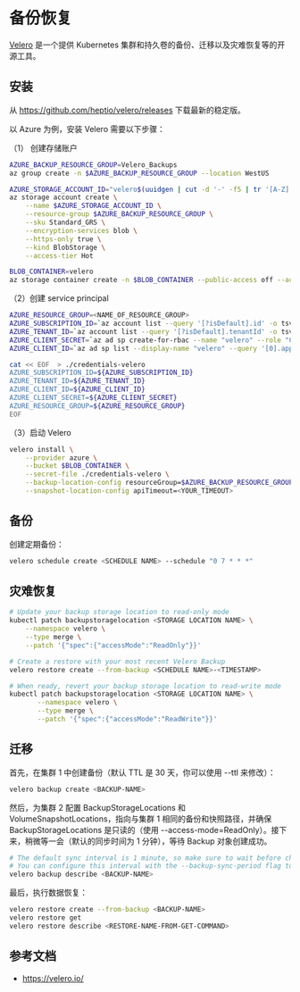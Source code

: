 # 备份恢复

[Velero](https://velero.io/) 是一个提供 Kubernetes 集群和持久卷的备份、迁移以及灾难恢复等的开源工具。

## 安装

从 <https://github.com/heptio/velero/releases> 下载最新的稳定版。

以 Azure 为例，安装 Velero 需要以下步骤：

（1） 创建存储账户

```sh
AZURE_BACKUP_RESOURCE_GROUP=Velero_Backups
az group create -n $AZURE_BACKUP_RESOURCE_GROUP --location WestUS

AZURE_STORAGE_ACCOUNT_ID="velero$(uuidgen | cut -d '-' -f5 | tr '[A-Z]' '[a-z]')"
az storage account create \
    --name $AZURE_STORAGE_ACCOUNT_ID \
    --resource-group $AZURE_BACKUP_RESOURCE_GROUP \
    --sku Standard_GRS \
    --encryption-services blob \
    --https-only true \
    --kind BlobStorage \
    --access-tier Hot

BLOB_CONTAINER=velero
az storage container create -n $BLOB_CONTAINER --public-access off --account-name $AZURE_STORAGE_ACCOUNT_ID
```

（2）创建 service principal

```sh
AZURE_RESOURCE_GROUP=<NAME_OF_RESOURCE_GROUP>
AZURE_SUBSCRIPTION_ID=`az account list --query '[?isDefault].id' -o tsv`
AZURE_TENANT_ID=`az account list --query '[?isDefault].tenantId' -o tsv`
AZURE_CLIENT_SECRET=`az ad sp create-for-rbac --name "velero" --role "Contributor" --query 'password' -o tsv`
AZURE_CLIENT_ID=`az ad sp list --display-name "velero" --query '[0].appId' -o tsv`

cat << EOF  > ./credentials-velero
AZURE_SUBSCRIPTION_ID=${AZURE_SUBSCRIPTION_ID}
AZURE_TENANT_ID=${AZURE_TENANT_ID}
AZURE_CLIENT_ID=${AZURE_CLIENT_ID}
AZURE_CLIENT_SECRET=${AZURE_CLIENT_SECRET}
AZURE_RESOURCE_GROUP=${AZURE_RESOURCE_GROUP}
EOF
```

（3）启动 Velero

```sh
velero install \
    --provider azure \
    --bucket $BLOB_CONTAINER \
    --secret-file ./credentials-velero \
    --backup-location-config resourceGroup=$AZURE_BACKUP_RESOURCE_GROUP,storageAccount=$AZURE_STORAGE_ACCOUNT_ID \
    --snapshot-location-config apiTimeout=<YOUR_TIMEOUT>
```

## 备份

创建定期备份：

```sh
velero schedule create <SCHEDULE NAME> --schedule "0 7 * * *"
```

## 灾难恢复

```sh
# Update your backup storage location to read-only mode 
kubectl patch backupstoragelocation <STORAGE LOCATION NAME> \
    --namespace velero \
    --type merge \
    --patch '{"spec":{"accessMode":"ReadOnly"}}'

# Create a restore with your most recent Velero Backup
velero restore create --from-backup <SCHEDULE NAME>-<TIMESTAMP>

# When ready, revert your backup storage location to read-write mode
kubectl patch backupstoragelocation <STORAGE LOCATION NAME> \
       --namespace velero \
       --type merge \
       --patch '{"spec":{"accessMode":"ReadWrite"}}'
```

## 迁移

首先，在集群 1 中创建备份（默认 TTL 是 30 天，你可以使用 --ttl 来修改）：

```sh
velero backup create <BACKUP-NAME>
```

然后，为集群 2 配置 BackupStorageLocations 和 VolumeSnapshotLocations，指向与集群 1 相同的备份和快照路径，并确保 BackupStorageLocations 是只读的（使用 --access-mode=ReadOnly）。接下来，稍微等一会（默认的同步时间为 1 分钟），等待 Backup 对象创建成功。

```sh
# The default sync interval is 1 minute, so make sure to wait before checking.
# You can configure this interval with the --backup-sync-period flag to the Velero server.
velero backup describe <BACKUP-NAME>
```

最后，执行数据恢复：

```sh
velero restore create --from-backup <BACKUP-NAME>
velero restore get
velero restore describe <RESTORE-NAME-FROM-GET-COMMAND>
```

## 参考文档

- <https://velero.io/>

